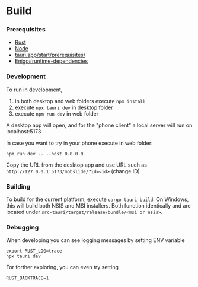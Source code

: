 # Build

### Prerequisites

- [Rust](https://www.rust-lang.org/tools/install)
- [Node](https://nodejs.org/en/download/current)
- [tauri.app/start/prerequisites/](https://beta.tauri.app/start/prerequisites/)
- [Enigo#runtime-dependencies](https://github.com/enigo-rs/enigo?tab=readme-ov-file#runtime-dependencies)

### Development

To run in development,

1. in both desktop and web folders execute `npm install`
2. execute `npx tauri dev` in desktop folder
3. execute `npm run dev` in web folder

A desktop app will open,
and for the "phone client" a local server will run on localhost:5173

In case you want to try in your phone execute in web folder:

```shell
npm run dev -- --host 0.0.0.0
```

Copy the URL from the desktop app and use URL such as `http://127.0.0.1:5173/mobslide/?id=<id>` (change ID)

### Building

To build for the current platform, execute `cargo tauri build`. On Windows, this will build both NSIS and MSI installers. Both function identically and are located under `src-tauri/target/release/bundle/<msi or nsis>`.

### Debugging

When developing you can see logging messages by setting ENV variable

```
export RUST_LOG=trace
npx tauri dev
```

For forther exploring, you can even try setting

```
RUST_BACKTRACE=1
```
